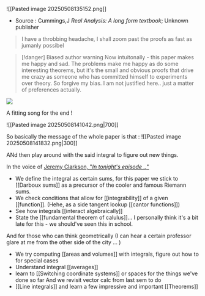 ![[Pasted image 20250508135152.png]]
- Source : Cummings,J *Real Analysis: A long form textbook*; Unknown publisher 

> I have a throbbing headache, I shall zoom past the proofs as fast as jumanly possibel

>[!danger] Biased author warning
>Now intuitonally - this paper makes me happy and sad. The problems make me happy as do some interesting theorems, but it's the small and obvious proofs that drive me crazy as someone who has committed himself to experiments over theory. So forgive my bias. I am not justified here.. just a matter of preferences actually.


![](https://www.youtube.com/watch?v=NOMa56y_Was)

A fitting song for the end ! 

![[Pasted image 20250508141042.png|700]]


So basically the message of the whole paper is that : 
![[Pasted image 20250508141832.png|300]] 

ANd then play around with the said integral to figure out new things. 

In the voice of [Jeremy Clarkson, "*In tonight's episode ..*"](https://www.youtube.com/watch?v=j3Jtr6A3QMk)
- We define the integral as certain sums, for this paper we stick to [[Darboux sums]] as a precursor of the cooler and famous Riemann sums. 
- We check conditions that allow for [[integrability]] of a given [[function]]. (Hehe, as a side tangent lookup [[cantor functions]])
- See how integrals [[interact algebraically]]
- State the [[fundamental theorem of calulus]]... I personally think it's a bit late for this -  we should've seen this in school. 

And for those who can think geometrically (I can hear a certain professor glare at me from the other side of the city ... )

- We try computing [[areas and volumes]] with integrals, figure out how to for special cases 
- Understand integral [[averages]]
- learn to [[Switching coordinate systems]] or spaces for the things we've done so far
And we revisit vector calc from last sem to do
- [[Line integrals]] 
and learn a few impressive and important [[Theorems]]  